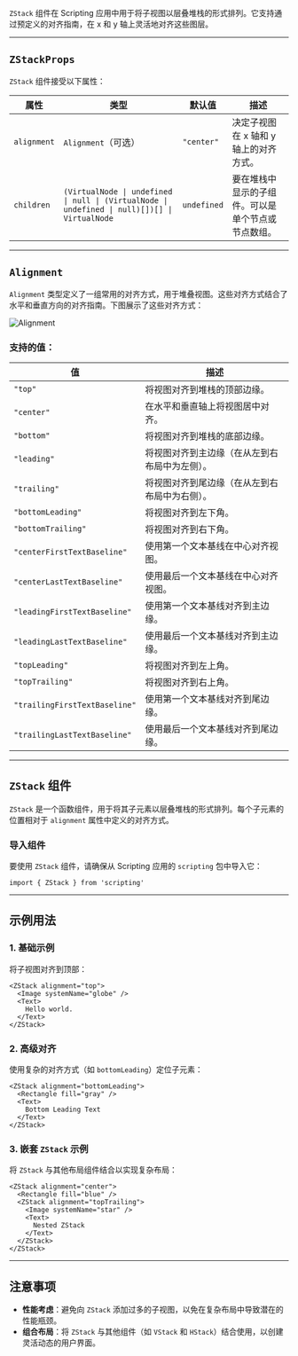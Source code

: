`ZStack` 组件在 Scripting 应用中用于将子视图以层叠堆栈的形式排列。它支持通过预定义的对齐指南，在 x 和 y 轴上灵活地对齐这些图层。

---

## `ZStackProps`

`ZStack` 组件接受以下属性：

| 属性            | 类型                                                                 | 默认值         | 描述                                                                                                      |
|----------------|----------------------------------------------------------------------|---------------|-----------------------------------------------------------------------------------------------------------|
| `alignment`    | `Alignment`（可选）                                                 | `"center"`    | 决定子视图在 x 轴和 y 轴上的对齐方式。                                                                      |
| `children`     | `(VirtualNode \| undefined \| null \| (VirtualNode \| undefined \| null)[])[] \| VirtualNode` | `undefined`   | 要在堆栈中显示的子组件。可以是单个节点或节点数组。                                                          |

---

## `Alignment`

`Alignment` 类型定义了一组常用的对齐方式，用于堆叠视图。这些对齐方式结合了水平和垂直方向的对齐指南。下图展示了这些对齐方式：

![Alignment](https://docs-assets.developer.apple.com/published/09693fd98ab76356519a900fd33d9e7f/Alignment-1-iOS@2x.png)

### 支持的值：

| 值                          | 描述                                                                                     |
|----------------------------|----------------------------------------------------------------------------------------|
| `"top"`                   | 将视图对齐到堆栈的顶部边缘。                                                              |
| `"center"`                | 在水平和垂直轴上将视图居中对齐。                                                           |
| `"bottom"`                | 将视图对齐到堆栈的底部边缘。                                                              |
| `"leading"`               | 将视图对齐到主边缘（在从左到右布局中为左侧）。                                             |
| `"trailing"`              | 将视图对齐到尾边缘（在从左到右布局中为右侧）。                                             |
| `"bottomLeading"`         | 将视图对齐到左下角。                                                                      |
| `"bottomTrailing"`        | 将视图对齐到右下角。                                                                      |
| `"centerFirstTextBaseline"` | 使用第一个文本基线在中心对齐视图。                                                         |
| `"centerLastTextBaseline"` | 使用最后一个文本基线在中心对齐视图。                                                         |
| `"leadingFirstTextBaseline"` | 使用第一个文本基线对齐到主边缘。                                                         |
| `"leadingLastTextBaseline"` | 使用最后一个文本基线对齐到主边缘。                                                         |
| `"topLeading"`            | 将视图对齐到左上角。                                                                      |
| `"topTrailing"`           | 将视图对齐到右上角。                                                                      |
| `"trailingFirstTextBaseline"` | 使用第一个文本基线对齐到尾边缘。                                                         |
| `"trailingLastTextBaseline"` | 使用最后一个文本基线对齐到尾边缘。                                                         |

---

## `ZStack` 组件

`ZStack` 是一个函数组件，用于将其子元素以层叠堆栈的形式排列。每个子元素的位置相对于 `alignment` 属性中定义的对齐方式。

### 导入组件

要使用 `ZStack` 组件，请确保从 Scripting 应用的 `scripting` 包中导入它：

```tsx
import { ZStack } from 'scripting'
```

---

## 示例用法

### 1. 基础示例
将子视图对齐到顶部：
```tsx
<ZStack alignment="top">
  <Image systemName="globe" />
  <Text>
    Hello world.
  </Text>
</ZStack>
```

### 2. 高级对齐
使用复杂的对齐方式（如 `bottomLeading`）定位子元素：
```tsx
<ZStack alignment="bottomLeading">
  <Rectangle fill="gray" />
  <Text>
    Bottom Leading Text
  </Text>
</ZStack>
```

### 3. 嵌套 `ZStack` 示例
将 `ZStack` 与其他布局组件结合以实现复杂布局：
```tsx
<ZStack alignment="center">
  <Rectangle fill="blue" />
  <ZStack alignment="topTrailing">
    <Image systemName="star" />
    <Text>
      Nested ZStack
    </Text>
  </ZStack>
</ZStack>
```

---

## 注意事项

- **性能考虑**：避免向 `ZStack` 添加过多的子视图，以免在复杂布局中导致潜在的性能瓶颈。
- **组合布局**：将 `ZStack` 与其他组件（如 `VStack` 和 `HStack`）结合使用，以创建灵活动态的用户界面。
